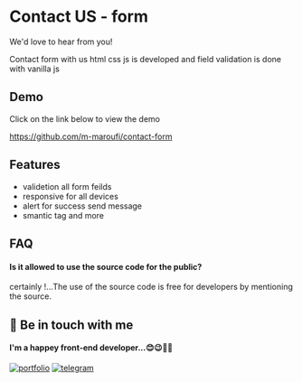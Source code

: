 # Contact US - form

We'd love to hear from you!

Contact form with us 
html css js is developed and field validation is done with vanilla js

## Demo
Click on the link below to view the demo

https://github.com/m-maroufi/contact-form


## Features

- validetion all form feilds
- responsive for all devices
- alert for success send message
- smantic tag and more

## FAQ

#### Is it allowed to use the source code for the public?

certainly !...The use of the source code is free for developers by mentioning the source.


## 🔗 Be in touch with me
#### I'm a happey front-end developer...😊😉🐱‍🏍

[![portfolio](https://img.shields.io/badge/GitHub-100000?style=for-the-badge&logo=github&logoColor=white)](https://github.com/m-maroufi)
[![telegram](https://img.shields.io/badge/Telegram-2CA5E0?style=for-the-badge&logo=telegram&logoColor=white)](https://t.me/mehdidevlo)

